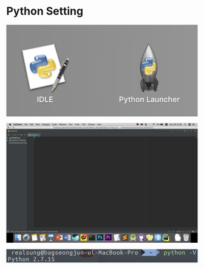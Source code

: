 # Python Setting

![Image1](./screenshot/1.png)

![Image2](./screenshot/2.png)

![Image3](./screenshot/3.png)